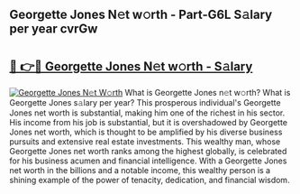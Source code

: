## Georgette Jones N𝚎t w𝚘rth - Part-G6L S𝚊lary per year cvrGw

# <h2><a href="http://gc34o7n.nevu.top/?p=Georgette+Jones">🔗 👉🔴 Georgette Jones N𝚎t w𝚘rth - S𝚊lary</a></h2>

[![Georgette Jones N𝚎t W𝚘rth](https://i.imgur.com/Oavwk0R.jpeg)](http://gc34o7n.nevu.top/?p=Georgette+Jones)
What is Georgette Jones n𝚎t w𝚘rth? What is Georgette Jones s𝚊lary per year?
This prosperous individual's Georgette Jones net worth is substantial, making him one of the richest in his sector. His income from his job is substantial, but it is overshadowed by Georgette Jones net worth, which is thought to be amplified by his diverse business pursuits and extensive real estate investments. This wealthy man, whose Georgette Jones net worth ranks among the highest globally, is celebrated for his business acumen and financial intelligence. With a Georgette Jones net worth in the billions and a notable income, this wealthy person is a shining example of the power of tenacity, dedication, and financial wisdom.
